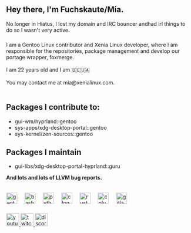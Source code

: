 <h2 align="left">Hey there, I'm Fuchskaute/Mia.</h2>

No longer in Hiatus, I lost my domain and IRC bouncer andhad irl things to do so I wasn't very active.

###

<p align="left">I am a Gentoo Linux contributor and Xenia Linux developer, where I am responsible for the repositories, package management and develop our portage wrapper, foxmerge.<br><br>I am 22 years old and I am  🇩🇪🇺🇦<br><br>You may contact me at mia@xenialinux.com.<br><br></p>

<h2>Packages I contribute to:</h2>
<ul>
<li>gui-wm/hyprland::gentoo</li>
<li>sys-apps/xdg-desktop-portal::gentoo</li>
<li>sys-kernel/zen-sources::gentoo</li>
</ul>
<h2>Packages I maintain</h2>
<ul>
  <li>gui-libs/xdg-desktop-portal-hyprland::guru</li>
</ul>

<b>And lots and lots of LLVM bug reports.</b>



######
###

<div align="left">
  <img src="https://cdn.jsdelivr.net/gh/devicons/devicon/icons/gentoo/gentoo-plain.svg" height="30" alt="gentoo logo"  />
  <img width="12" />
  <img src="https://cdn.jsdelivr.net/gh/devicons/devicon/icons/bash/bash-plain.svg" height="30" alt="bash logo"  />
  <img width="12" />
  <img src="https://cdn.jsdelivr.net/gh/devicons/devicon/icons/python/python-plain.svg" height="30" alt="python logo"  />
  <img width="12" />
  <img src="https://cdn.jsdelivr.net/gh/devicons/devicon/icons/c/c-line.svg" height="30" alt="c logo"  />
  <img width="12" />
  <img src="https://cdn.jsdelivr.net/gh/devicons/devicon/icons/rust/rust-plain.svg" height="30" alt="rust logo"  />
  <img width="12" />
  <img src="https://cdn.jsdelivr.net/gh/devicons/devicon/icons/cplusplus/cplusplus-line.svg" height="30" alt="cplusplus logo"  />
  <img width="12" />
  <img src="https://cdn.jsdelivr.net/gh/devicons/devicon/icons/gitlab/gitlab-plain.svg" height="30" alt="gitlab logo"  />
</div>

###

<div align="left">
  <a href="https://youtube.com/fuchskaute" target="_blank">
    <img src="https://img.shields.io/static/v1?message=Youtube&logo=youtube&label=&color=FF0000&logoColor=white&labelColor=&style=for-the-badge" height="35" alt="youtube logo"  />
  </a>
  <a href="https://twitch.com/fuchskaute" target="_blank">
    <img src="https://img.shields.io/static/v1?message=Twitch&logo=twitch&label=&color=9146FF&logoColor=white&labelColor=&style=for-the-badge" height="35" alt="twitch logo"  />
  </a>
  <a href="https://discord.gg/gentoolinux" target="_blank">
    <img src="https://img.shields.io/static/v1?message=Discord&logo=discord&label=&color=7289DA&logoColor=white&labelColor=&style=for-the-badge" height="35" alt="discord logo"  />
  </a>
</div>

###
